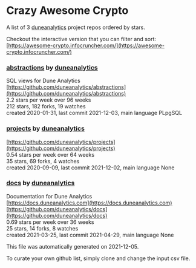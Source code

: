 # Crazy Awesome Crypto
A list of 3 [duneanalytics](https://github.com/duneanalytics) project repos ordered by stars.  

Checkout the interactive version that you can filter and sort: 
[https://awesome-crypto.infocruncher.com/](https://awesome-crypto.infocruncher.com/)  


### [abstractions](https://github.com/duneanalytics/abstractions) by [duneanalytics](https://github.com/duneanalytics)  
SQL views for Dune Analytics  
[https://github.com/duneanalytics/abstractions](https://github.com/duneanalytics/abstractions)  
2.2 stars per week over 96 weeks  
212 stars, 182 forks, 19 watches  
created 2020-01-31, last commit 2021-12-03, main language PLpgSQL  


### [projects](https://github.com/duneanalytics/projects) by [duneanalytics](https://github.com/duneanalytics)  
  
[https://github.com/duneanalytics/projects](https://github.com/duneanalytics/projects)  
0.54 stars per week over 64 weeks  
35 stars, 69 forks, 4 watches  
created 2020-09-09, last commit 2021-12-02, main language None  


### [docs](https://github.com/duneanalytics/docs) by [duneanalytics](https://github.com/duneanalytics)  
Documentation for Dune Analytics  
[https://docs.duneanalytics.com](https://docs.duneanalytics.com)  
[https://github.com/duneanalytics/docs](https://github.com/duneanalytics/docs)  
0.69 stars per week over 36 weeks  
25 stars, 14 forks, 8 watches  
created 2021-03-25, last commit 2021-04-29, main language None  


This file was automatically generated on 2021-12-05.  

To curate your own github list, simply clone and change the input csv file.  